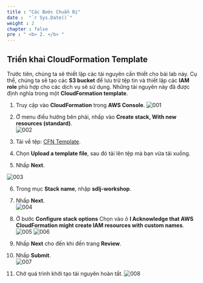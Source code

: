 ```yaml
---
title : "Các Bước Chuẩn Bị"
date :  "`r Sys.Date()`" 
weight : 2
chapter : false
pre : " <b> 2. </b> "
---
```

## **Triển khai CloudFormation Template**  

Trước tiên, chúng ta sẽ thiết lập các tài nguyên cần thiết cho bài lab này. Cụ thể, chúng ta sẽ tạo các **S3 bucket** để lưu trữ tệp tin và thiết lập các **IAM role** phù hợp cho các dịch vụ sẽ sử dụng. Những tài nguyên này đã được định nghĩa trong một **CloudFormation template**.  

1. Truy cập vào **CloudFormation** trong **AWS Console**. 
![001](../../images/2.preparation/001.png)

2. Ở menu điều hướng bên phải, nhấp vào **Create stack, With new resources (standard)**.  
![002](../../images/2.preparation/002.png)

3. Tải về tệp: [CFN Template](https://ws-assets-prod-iad-r-pdx-f3b3f9f1a7d6a3d0.s3.us-west-2.amazonaws.com/276faf92-bffc-4843-8a8e-8078add48194/serverless-analytics.yaml).  
4. Chọn **Upload a template file**, sau đó tải lên tệp mà bạn vừa tải xuống.  
5. Nhấp **Next**.  

![003](../../images/2.preparation/003.png)

6. Trong mục **Stack name**, nhập **sdlj-workshop**.  
7. Nhấp **Next**.  
![004](../../images/2.preparation/004.png)


8. Ở bước **Configure stack options** Chọn vào ô **I Acknowledge that AWS CloudFormation might create IAM resources with custom names**.  
![005](../../images/2.preparation/005.png)
![006](../../images/2.preparation/006.png)
9. Nhấp **Next** cho đến khi đến trang **Review**.  


10. Nhấp **Submit**.  
![007](../../images/2.preparation/007.png)


11. Chờ quá trình khởi tạo tài nguyên hoàn tất.
![008](../../images/2.preparation/008.png)